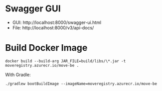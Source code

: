 # Swagger GUI

- GUI: http://localhost:8000/swagger-ui.html
- File: http://localhost:8000/v3/api-docs/
 
 
 
 
 # Build Docker Image
 
```
docker build --build-arg JAR_FILE=build/libs/\*.jar -t moveregistry.azurecr.io/move-be .
```
 
With Gradle:
 
```
./gradlew bootBuildImage --imageName=moveregistry.azurecr.io/move-be
```
